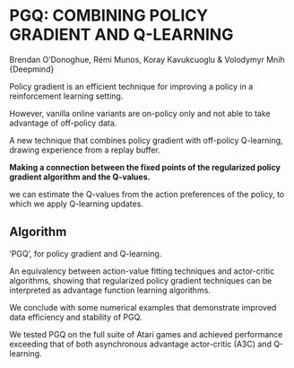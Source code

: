 # PGQ: COMBINING POLICY GRADIENT AND Q-LEARNING
Brendan O’Donoghue, Rémi Munos, Koray Kavukcuoglu & Volodymyr Mnih {Deepmind}

Policy gradient is an efficient technique for improving a policy in a reinforcement learning setting. 

However, vanilla online variants are on-policy only and not able to take advantage of off-policy data.

A new technique that combines policy gradient with off-policy Q-learning, drawing experience from a replay buffer. 

**Making a connection between the fixed points of the regularized policy gradient algorithm and the Q-values.**

we can estimate the Q-values from the action preferences of the policy, to which we apply Q-learning updates. 

## Algorithm
‘PGQ’, for policy gradient and Q-learning. 

An equivalency between action-value fitting techniques and actor-critic algorithms, 
showing that regularized policy gradient techniques can be interpreted as advantage function learning algorithms. 


We conclude with some numerical examples that demonstrate improved data efficiency and stability of PGQ. 

We tested PGQ on the full suite of Atari games and achieved performance exceeding that of both asynchronous advantage 
actor-critic (A3C) and Q-learning.
